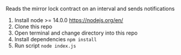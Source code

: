 Reads the mirror lock contract on an interval and sends notifications

1. Install node >= 14.0.0 https://nodejs.org/en/
2. Clone this repo
3. Open terminal and change directory into this repo
4. Install dependencies `npm install`
5. Run script `node index.js`